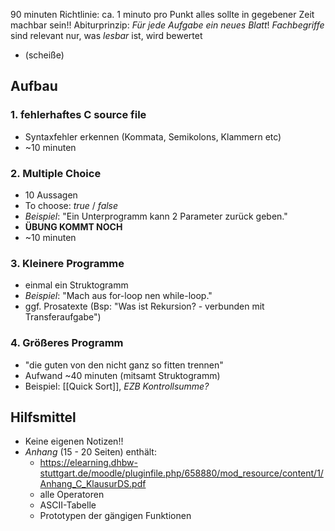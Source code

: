 90 minuten
Richtlinie: ca. 1 minuto pro Punkt
alles sollte in gegebener Zeit machbar sein!!
Abiturprinzip: _Für jede Aufgabe ein neues Blatt_!
_Fachbegriffe_ sind relevant
nur, was _lesbar_ ist, wird bewertet
- (scheiße)


## Aufbau
### 1. fehlerhaftes C source file
- Syntaxfehler erkennen (Kommata, Semikolons, Klammern etc)
- ~10 minuten

### 2. Multiple Choice
- 10 Aussagen
- To choose: _true_ / _false_
- _Beispiel_: "Ein Unterprogramm kann 2 Parameter zurück geben."
- **ÜBUNG KOMMT NOCH**
- ~10 minuten

### 3. Kleinere Programme
- einmal ein Struktogramm
- _Beispiel_: "Mach aus for-loop nen while-loop."
- ggf. Prosatexte (Bsp: "Was ist Rekursion? - verbunden mit Transferaufgabe")

### 4. Größeres Programm
- "die guten von den nicht ganz so fitten trennen"
- Aufwand ~40 minuten (mitsamt Struktogramm)
- Beispiel: [[Quick Sort]], _EZB Kontrollsumme?_

## Hilfsmittel
- Keine eigenen Notizen!!
- _Anhang_ (15 - 20 Seiten) enthält:
	- https://elearning.dhbw-stuttgart.de/moodle/pluginfile.php/658880/mod_resource/content/1/Anhang_C_KlausurDS.pdf
	- alle Operatoren
	- ASCII-Tabelle
	- Prototypen der gängigen Funktionen
